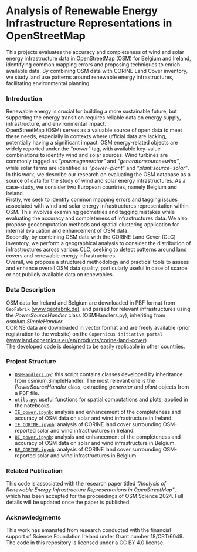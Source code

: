 # Analysis of Renewable Energy Infrastructure Representations in OpenStreetMap

This projects evaluates the accuracy and completeness of wind and solar energy infrastructure data in OpenStreetMap (OSM) for Belgium and Ireland, identifying common mapping errors and proposing techniques to enrich available data. By combining OSM data with CORINE Land Cover inventory, we study land use patterns around renewable energy infrastructures, facilitating environmental planning.

### Introduction
Renewable energy is crucial for building a more sustainable future, but supporting the energy transition requires reliable data on energy supply, infrastructure, and environmental impact.  
OpenStreetMap (OSM) serves as a valuable source of open data to meet these needs, especially in contexts where ufficial data are lacking, potentially having a significant impact. OSM energy-related objects are widely reported under the *“power”* tag, with available key-value combinations to identify wind and solar sources. Wind turbines are commonly tagged as *“power=generator”* and *“generator:source=wind”*, while solar farms are identiﬁed as *“power=plant”* and *“plant:source=solar”*.  
In this work, we describe our research on evaluating the OSM database as a source of data for the study of wind and solar energy infrastructures. As a case-study, we consider two European countries, namely Belgium and Ireland.  
Firstly, we seek to identify common mapping errors and tagging issues associated with wind and solar energy infrastructures representation within OSM. This involves examining geometries and tagging mistakes while evaluating the accuracy and completeness of infrastructures data. We also propose geocomputation methods and spatial clustering application for internal evaluation and enhancement of OSM data.  
Secondly, by combining OSM data with the CORINE Land Cover (CLC) inventory, we perform a geographical analysis to consider the distribution of infrastructures across various CLC, seeking to detect patterns around land covers and renewable energy infrastructures.  
Overall, we propose a structured methodology and practical tools to assess and enhance overall OSM data quality, particularly useful in case of scarce or not publicly available data on renewables.

### Data Description
OSM data for Ireland and Belgium are downloaded in PBF format from `GeoFabrik` (www.geofabrik.de), and parsed for relevant infrastructures using the *PowerSourceHandler* class (OSMHandlers.py), inheriting from *osmium.SimpleHandler*.  
CORINE data are downloaded in vector format and are freely available (prior registration to the website) on the `Copernicus initiative portal` (www.land.copernicus.eu/en/products/corine-land-cover).  
The developed code is designed to be easily replicable in other countries.

### Project Structure
- [`OSMHandlers.py`](https://github.com/luisalopresti/OSMRenewables/blob/main/src/OSMHandlers.py): this script contains classes developed by inheritance from osmium.SimpleHandler. The most relevant one is the *PowerSourceHandler* class, extracting *generator* and *plant* objects from a PBF file.  
- [`utils.py`](https://github.com/luisalopresti/OSMRenewables/blob/main/src/utils.py): useful functions for spatial computations and plots; applied in the notebooks.
- [`IE_power.ipynb`](https://github.com/luisalopresti/OSMRenewables/blob/main/src/IE_power.ipynb): analysis and enhancement of the completeness and accuracy of OSM data on solar and wind infrastructure in Ireland.
- [`IE_CORINE.ipynb`](https://github.com/luisalopresti/OSMRenewables/blob/main/src/IE_CORINE.ipynb): analysis of CORINE land cover surrounding OSM-reported solar and wind infrastructures in Ireland.
- [`BE_power.ipynb`](https://github.com/luisalopresti/OSMRenewables/blob/main/src/BE_power.ipynb): analysis and enhancement of the completeness and accuracy of OSM data on solar and wind infrastructure in Belgium.
- [`BE_CORINE.ipynb`](https://github.com/luisalopresti/OSMRenewables/blob/main/src/BE_CORINE.ipynb): analysis of CORINE land cover surrounding OSM-reported solar and wind infrastructures in Belgium.

### Related Publication
This code is associated with the research paper titled *"Analysis of Renewable Energy Infrastructure Representations in OpenStreetMap"*, which has been accepted for the proceedings of OSM Science 2024. Full details will be updated once the paper is published.

### Acknowledgments
This work has emanated from research conducted with the financial support of Science Foundation Ireland under Grant number 18/CRT/6049.  
The code in this repository is licensed under a CC BY 4.0 license.
